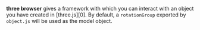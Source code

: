 **three browser** gives a framework with which you can interact with an object you have created in
[three.js][0]. By default, a `rotationGroup` exported by `object.js` will be used as the model
object.
